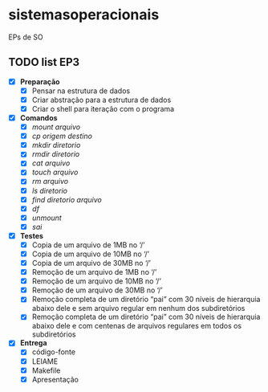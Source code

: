 # sistemasoperacionais
EPs de SO

## TODO list EP3

- [x] **Preparação**
    - [x] Pensar na estrutura de dados
    - [x] Criar abstração para a estrutura de dados
    - [x] Criar o shell para iteração com o programa
- [x] **Comandos**
    - [x] *mount arquivo*
    - [x] *cp origem destino*
    - [x] *mkdir diretorio*
    - [x] *rmdir diretorio*
    - [x] *cat arquivo*
    - [x] *touch arquivo*
    - [x] *rm arquivo*
    - [x] *ls diretorio*
    - [x] *find diretorio arquivo*
    - [x] *df*
    - [x] *unmount*
    - [x] *sai*
- [x] **Testes**
    - [x] Copia de um arquivo de 1MB no ‘/’
    - [x] Copia de um arquivo de 10MB no ‘/’
    - [x] Copia de um arquivo de 30MB no ‘/’
    - [x] Remoção de um arquivo de 1MB no ‘/’
    - [x] Remoção de um arquivo de 10MB no ‘/’
    - [x] Remoção de um arquivo de 30MB no ‘/’
    - [x] Remoção completa de um diretório “pai” com 30 níveis de hierarquia abaixo dele e sem arquivo regular em nenhum dos subdiretórios
    - [x] Remoção completa de um diretório “pai” com 30 níveis de hierarquia abaixo dele e com centenas de arquivos regulares em todos os subdiretórios
- [x] **Entrega**
    - [x] código-fonte
    - [x] LEIAME
    - [x] Makefile
    - [x] Apresentação
